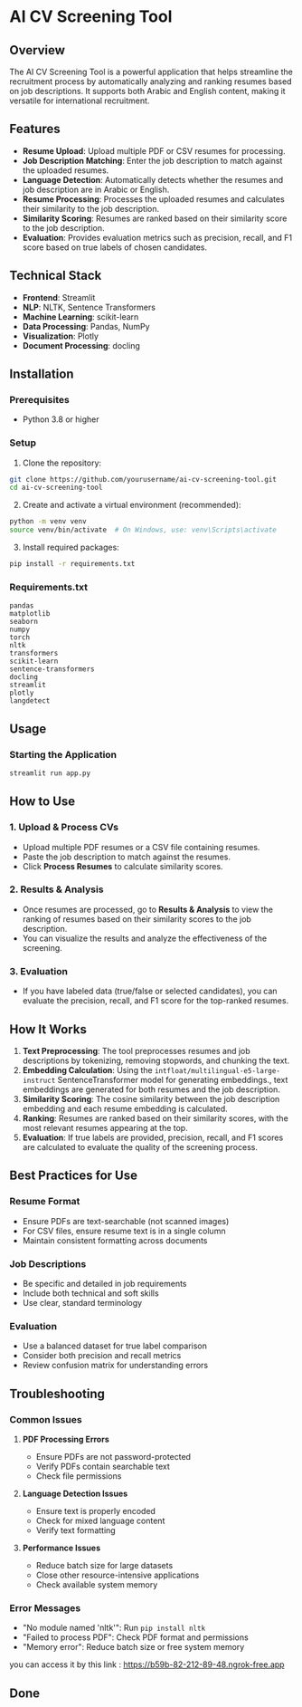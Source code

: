 # AI CV Screening Tool

## Overview
The AI CV Screening Tool is a powerful application that helps streamline the recruitment process by automatically analyzing and ranking resumes based on job descriptions. It supports both Arabic and English content, making it versatile for international recruitment.

## Features

- **Resume Upload**: Upload multiple PDF or CSV resumes for processing.
- **Job Description Matching**: Enter the job description to match against the uploaded resumes.
- **Language Detection**: Automatically detects whether the resumes and job description are in Arabic or English.
- **Resume Processing**: Processes the uploaded resumes and calculates their similarity to the job description.
- **Similarity Scoring**: Resumes are ranked based on their similarity score to the job description.
- **Evaluation**: Provides evaluation metrics such as precision, recall, and F1 score based on true labels of chosen candidates.


## Technical Stack
- **Frontend**: Streamlit
- **NLP**: NLTK, Sentence Transformers
- **Machine Learning**: scikit-learn
- **Data Processing**: Pandas, NumPy
- **Visualization**: Plotly
- **Document Processing**: docling

## Installation

### Prerequisites
- Python 3.8 or higher


### Setup
1. Clone the repository:
```bash
git clone https://github.com/yourusername/ai-cv-screening-tool.git
cd ai-cv-screening-tool
```

2. Create and activate a virtual environment (recommended):
```bash
python -m venv venv
source venv/bin/activate  # On Windows, use: venv\Scripts\activate
```

3. Install required packages:
```bash
pip install -r requirements.txt
```

### Requirements.txt
```
pandas
matplotlib
seaborn
numpy
torch
nltk
transformers
scikit-learn
sentence-transformers
docling
streamlit
plotly
langdetect

```

## Usage

### Starting the Application
```bash
streamlit run app.py
```

## How to Use

### 1. Upload & Process CVs
- Upload multiple PDF resumes or a CSV file containing resumes.
- Paste the job description to match against the resumes.
- Click **Process Resumes** to calculate similarity scores.

### 2. Results & Analysis
- Once resumes are processed, go to **Results & Analysis** to view the ranking of resumes based on their similarity scores to the job description.
- You can visualize the results and analyze the effectiveness of the screening.

### 3. Evaluation
- If you have labeled data (true/false or selected candidates), you can evaluate the precision, recall, and F1 score for the top-ranked resumes.

## How It Works

1. **Text Preprocessing**: The tool preprocesses resumes and job descriptions by tokenizing, removing stopwords, and chunking the text.
2. **Embedding Calculation**: Using the `intfloat/multilingual-e5-large-instruct` SentenceTransformer model for generating embeddings., text embeddings are generated for both resumes and the job description.
3. **Similarity Scoring**: The cosine similarity between the job description embedding and each resume embedding is calculated.
4. **Ranking**: Resumes are ranked based on their similarity scores, with the most relevant resumes appearing at the top.
5. **Evaluation**: If true labels are provided, precision, recall, and F1 scores are calculated to evaluate the quality of the screening process.


## Best Practices for Use

### Resume Format
- Ensure PDFs are text-searchable (not scanned images)
- For CSV files, ensure resume text is in a single column
- Maintain consistent formatting across documents

### Job Descriptions
- Be specific and detailed in job requirements
- Include both technical and soft skills
- Use clear, standard terminology

### Evaluation
- Use a balanced dataset for true label comparison
- Consider both precision and recall metrics
- Review confusion matrix for understanding errors

## Troubleshooting

### Common Issues
1. **PDF Processing Errors**
   - Ensure PDFs are not password-protected
   - Verify PDFs contain searchable text
   - Check file permissions

2. **Language Detection Issues**
   - Ensure text is properly encoded
   - Check for mixed language content
   - Verify text formatting

3. **Performance Issues**
   - Reduce batch size for large datasets
   - Close other resource-intensive applications
   - Check available system memory

### Error Messages
- "No module named 'nltk'": Run `pip install nltk`
- "Failed to process PDF": Check PDF format and permissions
- "Memory error": Reduce batch size or free system memory


you can access it by this link :  https://b59b-82-212-89-48.ngrok-free.app 
## Done

